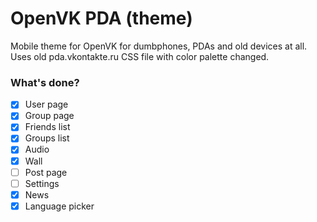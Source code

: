 # OpenVK PDA (theme)
Mobile theme for OpenVK for dumbphones, PDAs and old devices at all. Uses old pda.vkontakte.ru CSS file with color palette changed.

### What's done?

- [x] User page
- [x] Group page
- [x] Friends list
- [x] Groups list
- [x] Audio
- [x] Wall
- [ ] Post page
- [ ] Settings
- [x] News
- [x] Language picker